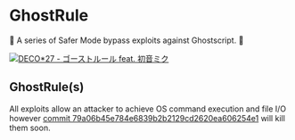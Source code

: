GhostRule
===

:ghost: A series of Safer Mode bypass exploits against Ghostscript. :ghost:

[![DECO*27 - ゴーストルール feat. 初音ミク](http://img.youtube.com/vi/KushW6zvazM/0.jpg)](http://www.youtube.com/watch?v=KushW6zvazM)

## GhostRule(s)
All exploits allow an attacker to achieve OS command execution and file I/O however [commit 79a06b45e784e6839b2b2129cd2620ea606254e1](https://git.ghostscript.com/?p=ghostpdl.git;a=commit;h=79a06b45e784e6839b2b2129cd2620ea606254e1) will kill them soon.

